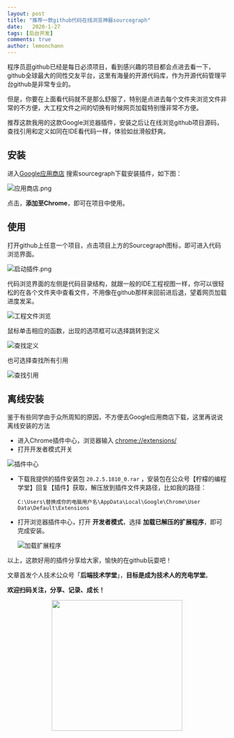 ```yaml
---
layout: post
title: "推荐一款github代码在线浏览神器sourcegraph"
date:   2020-1-27
tags: [后台开发]
comments: true
author: lemonchann
---
```


程序员逛github已经是每日必须项目，看到感兴趣的项目都会点进去看一下，github全球最大的同性交友平台，这里有海量的开源代码库，作为开源代码管理平台github是非常专业的。

但是，你要在上面看代码就不是那么舒服了，特别是点进去每个文件夹浏览文件非常的不方便，大工程文件之间的切换有时候网页加载特别慢非常不方便。

推荐这款我用的这款Google浏览器插件，安装之后让在线浏览github项目源码，查找引用和定义如同在IDE看代码一样，体验如丝滑般舒爽。

## 安装

进入[Google应用商店](https://chrome.google.com/webstore/category/extensions?utm_source=chrome-ntp-icon) 搜索sourcegraph下载安装插件，如下图：

![应用商店.png](https://github.com/lemonchann/lemonchann.github.io/raw/master/images/2020-2-21-sourcegraph/%E5%BA%94%E7%94%A8%E5%95%86%E5%BA%97.png)

点击，**添加至Chrome**，即可在项目中使用。



## 使用

打开github上任意一个项目，点击项目上方的Sourcegraph图标，即可进入代码浏览界面。

![启动插件.png](https://i.loli.net/2020/02/21/LpWeAxXIC4hDr73.png)

代码浏览界面的左侧是代码目录结构，就跟一般的IDE工程视图一样，你可以很轻松的在各个文件夹中查看文件，不用像在github那样来回前进后退，望着网页加载进度发呆。

![工程文件浏览](https://github.com/lemonchann/lemonchann.github.io/raw/master/images/2020-2-21-sourcegraph/%E5%B7%A5%E7%A8%8B%E6%96%87%E4%BB%B6%E6%B5%8F%E8%A7%88.png)

鼠标单击相应的函数，出现的选项框可以选择跳转到定义

![查找定义](https://github.com/lemonchann/lemonchann.github.io/raw/master/images/2020-2-21-sourcegraph/%E6%9F%A5%E6%89%BE%E5%AE%9A%E4%B9%89.png)

也可选择查找所有引用

![查找引用](https://github.com/lemonchann/lemonchann.github.io/raw/master/images/2020-2-21-sourcegraph/%E6%9F%A5%E6%89%BE%E5%BC%95%E7%94%A8.png)



## 离线安装

鉴于有些同学由于众所周知的原因，不方便去Google应用商店下载，这里再说说离线安装的方法

- 进入Chrome插件中心，浏览器输入 [chrome://extensions/](chrome://extensions/)
- 打开开发者模式开关

![插件中心](https://github.com/lemonchann/lemonchann.github.io/raw/master/images/2020-2-21-sourcegraph/%E6%8F%92%E4%BB%B6%E4%B8%AD%E5%BF%83.png)

- 下载我提供的插件安装包 `20.2.5.1810_0.rar` ，安装包在公众号【柠檬的编程学堂】回复【插件】获取，解压放到插件文件夹路径，比如我的路径：

  `C:\Users\替换成你的电脑用户名\AppData\Local\Google\Chrome\User Data\Default\Extensions`

- 打开浏览器插件中心，打开 **开发者模式**，选择 **加载已解压的扩展程序**，即可完成安装。

  ![加载扩展程序](https://github.com/lemonchann/lemonchann.github.io/raw/master/images/2020-2-21-sourcegraph/%E5%8A%A0%E8%BD%BD%E6%89%A9%E5%B1%95%E7%A8%8B%E5%BA%8F.png)



以上，这款好用的插件分享给大家，愉快的在github玩耍吧！

文章首发个人技术公众号「**后端技术学堂**」，**目标是成为技术人的充电学堂**。

**欢迎扫码关注，分享、记录、成长！**

<p align="center">
<img src="https://github.com/lemonchann/images/raw/master/gzh/公众号二维码.png" width="300" height="300"/>
</p>

